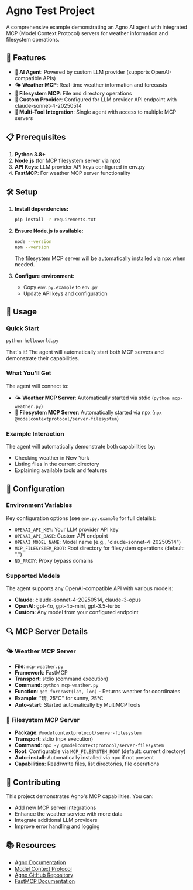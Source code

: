 # Agno Test Project

A comprehensive example demonstrating an Agno AI agent with integrated MCP (Model Context Protocol) servers for weather information and filesystem operations.

## 🚀 Features

- **🤖 AI Agent**: Powered by custom LLM provider (supports OpenAI-compatible APIs)
- **🌤️ Weather MCP**: Real-time weather information and forecasts
- **📁 Filesystem MCP**: File and directory operations
- **🔧 Custom Provider**: Configured for LLM provider API endpoint with claude-sonnet-4-20250514
- **🔗 Multi-Tool Integration**: Single agent with access to multiple MCP servers

## 📋 Prerequisites

1. **Python 3.8+**
2. **Node.js** (for MCP filesystem server via npx)
3. **API Keys**: LLM provider API keys configured in env.py
4. **FastMCP**: For weather MCP server functionality

## 🛠️ Setup

1. **Install dependencies:**
   ```bash
   pip install -r requirements.txt
   ```

2. **Ensure Node.js is available:**
   ```bash
   node --version
   npm --version
   ```
   The filesystem MCP server will be automatically installed via npx when needed.

3. **Configure environment:**
   - Copy `env.py.example` to `env.py`
   - Update API keys and configuration

## 🎯 Usage

### Quick Start
```bash
python helloworld.py
```

That's it! The agent will automatically start both MCP servers and demonstrate their capabilities.

### What You'll Get
The agent will connect to:
- 🌤️ **Weather MCP Server**: Automatically started via stdio (`python mcp-weather.py`)
- 📁 **Filesystem MCP Server**: Automatically started via npx (`npx @modelcontextprotocol/server-filesystem`)

### Example Interaction
The agent will automatically demonstrate both capabilities by:
- Checking weather in New York
- Listing files in the current directory
- Explaining available tools and features

## 🔧 Configuration

### Environment Variables

Key configuration options (see `env.py.example` for full details):

- `OPENAI_API_KEY`: Your LLM provider API key
- `OPENAI_API_BASE`: Custom API endpoint
- `OPENAI_MODEL_NAME`: Model name (e.g., "claude-sonnet-4-20250514")
- `MCP_FILESYSTEM_ROOT`: Root directory for filesystem operations (default: ".")
- `NO_PROXY`: Proxy bypass domains

### Supported Models

The agent supports any OpenAI-compatible API with various models:
- **Claude**: claude-sonnet-4-20250514, claude-3-opus
- **OpenAI**: gpt-4o, gpt-4o-mini, gpt-3.5-turbo
- **Custom**: Any model from your configured endpoint

## 🔍 MCP Server Details

### 🌤️ Weather MCP Server
- **File**: `mcp-weather.py`
- **Framework**: FastMCP
- **Transport**: stdio (command execution)
- **Command**: `python mcp-weather.py`
- **Function**: `get_forecast(lat, lon)` - Returns weather for coordinates
- **Example**: "晴, 25℃" for sunny, 25°C
- **Auto-start**: Started automatically by MultiMCPTools

### 📁 Filesystem MCP Server
- **Package**: `@modelcontextprotocol/server-filesystem`
- **Transport**: stdio (npx execution)
- **Command**: `npx -y @modelcontextprotocol/server-filesystem`
- **Root**: Configurable via `MCP_FILESYSTEM_ROOT` (default: current directory)
- **Auto-install**: Automatically installed via npx if not present
- **Capabilities**: Read/write files, list directories, file operations

## 🤝 Contributing

This project demonstrates Agno's MCP capabilities. You can:
- Add new MCP server integrations
- Enhance the weather service with more data
- Integrate additional LLM providers
- Improve error handling and logging

## 📚 Resources

- [Agno Documentation](https://docs.agno.com/)
- [Model Context Protocol](https://modelcontextprotocol.io/)
- [Agno GitHub Repository](https://github.com/agno-agi/agno)
- [FastMCP Documentation](https://github.com/jlowin/fastmcp)
